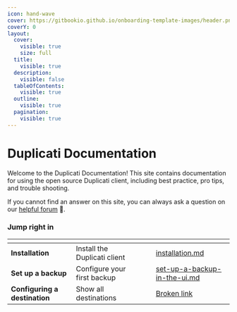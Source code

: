 ```yaml
---
icon: hand-wave
cover: https://gitbookio.github.io/onboarding-template-images/header.png
coverY: 0
layout:
  cover:
    visible: true
    size: full
  title:
    visible: true
  description:
    visible: false
  tableOfContents:
    visible: true
  outline:
    visible: true
  pagination:
    visible: true
---
```


# Duplicati Documentation

Welcome to the Duplicati Documentation! This site contains documentation for using the open source Duplicati client, including best practice, pro tips, and trouble shooting.

If you cannot find an answer on this site, you can always ask a question on our [helpful forum](https://forum.duplicati.com) 🤗.

### Jump right in

<table data-view="cards"><thead><tr><th></th><th></th><th data-hidden data-card-cover data-type="files"></th><th data-hidden></th><th data-hidden data-card-target data-type="content-ref"></th></tr></thead><tbody><tr><td><strong>Installation</strong></td><td>Install the Duplicati client</td><td></td><td></td><td><a href="getting-started/installation.md">installation.md</a></td></tr><tr><td><strong>Set up a backup</strong></td><td>Configure your first backup</td><td></td><td></td><td><a href="getting-started/set-up-a-backup-in-the-ui.md">set-up-a-backup-in-the-ui.md</a></td></tr><tr><td><strong>Configuring a destination</strong></td><td>Show all destinations</td><td></td><td></td><td><a href="broken-reference">Broken link</a></td></tr></tbody></table>
